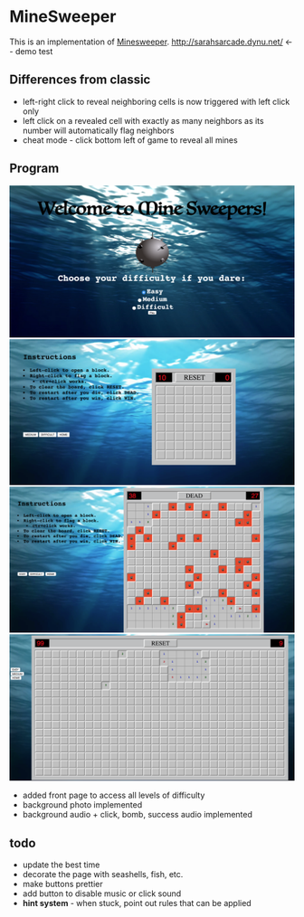 MineSweeper
===========
This is an implementation of [Minesweeper](http://en.wikipedia.org/wiki/Microsoft_Minesweeper).
http://sarahsarcade.dynu.net/  <-- demo test

Differences from classic
------------------------
 * left-right click to reveal neighboring cells is now triggered with left click only
 * left click on a revealed cell with exactly as many neighbors as its number will automatically flag neighbors
 * cheat mode - click bottom left of game to reveal all mines
 
## Program
![Alt text](frontpage.png?raw=true "Optional Title")
![Alt text](easy.png?raw=true "Optional Title")
![Alt text](medium.png?raw=true "Optional Title")
![Alt text](difficult.png?raw=true "Optional Title")
* added front page to access all levels of difficulty 
* background photo implemented
* background audio + click, bomb, success audio implemented


todo
----
 * update the best time
 * decorate the page with seashells, fish, etc.
 * make buttons prettier
 * add button to disable music or click sound
 * **hint system** - when stuck, point out rules that can be applied
